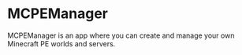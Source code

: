 # MCPEManager
MCPEManager is an app where you can create and manage your own Minecraft PE worlds and servers.

